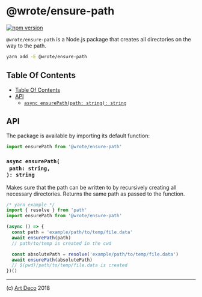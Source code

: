 # @wrote/ensure-path

[![npm version](https://badge.fury.io/js/%40wrote%2Fensure-path.svg)](https://npmjs.org/package/@wrote/ensure-path)

`@wrote/ensure-path` is a Node.js package that creates all directories on the way to the path.

```sh
yarn add -E @wrote/ensure-path
```

## Table Of Contents

- [Table Of Contents](#table-of-contents)
- [API](#api)
  * [`async ensurePath(path: string): string`](#async-ensurepathpath-string-string)

## API

The package is available by importing its default function:

```js
import ensurePath from '@wrote/ensure-path'
```

### `async ensurePath(`<br/>&nbsp;&nbsp;`path: string,`<br/>`): string`

Makes sure that the path can be written to by recursively creating all necessary directories. Returns the same path as passed to the function.

```js
/* yarn example */
import { resolve } from 'path'
import ensurePath from '@wrote/ensure-path'

(async () => {
  const path = 'example/path/to/temp/file.data'
  await ensurePath(path)
  // path/to/temp is created in the cwd

  const absolutePath = resolve('example/path/to/temp/file.data')
  await ensurePath(absolutePath)
  // $(pwd)/path/to/temp/file.data is created
})()
```

---

(c) [Art Deco][1] 2018

[1]: https://artdeco.bz
